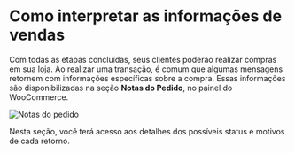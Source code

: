 # Como interpretar as informações de vendas

Com todas as etapas concluídas, seus clientes poderão realizar compras em sua loja. Ao realizar uma transação, é comum que algumas mensagens retornem com informações específicas sobre a compra. Essas informações são disponibilizadas na seção **Notas do Pedido**, no painel do WooCommerce.

![Notas do pedido](/images/woocomerce/pt_order_notes_01.png)

Nesta seção, você terá acesso aos detalhes dos possíveis status e motivos de cada retorno.

